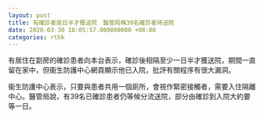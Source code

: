 ```yaml
---
layout: post
title: 有確診者逾日半才獲送院　醫管局稱39名確診者待送院
date: 2020-03-30 18:05:57.000000000 +08:00
categories: rthk
---
```


有居住在劏房的確診患者向本台表示，確診後相隔至少一日半才獲送院，期間一直留在家中，但衞生防護中心網頁顯示他已入院，批評有關程序有很大漏洞。

衞生防護中心表示，只要與患者共用一個廁所，會視作緊密接觸者，需要入住隔離中心。醫管局說，有39名已確診患者仍等候分流送院，部分由確診到入院大約要等一日。

